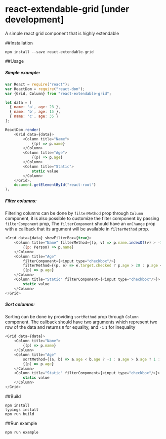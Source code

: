 # react-extendable-grid [under development]
A simple react grid component that is highly extendable

##Installation

```
npm install --save react-extendable-grid
```

##Usage

##### Simple example:
```javascript
var React = require("react");
var ReactDom = require("react-dom");
var {Grid, Column} from "react-extendable-grid";

let data = [
  { name: 'a', age: 28 },
  { name: 'b', age: 15 },
  { name: 'c', age: 35 }
];

ReactDom.render(
    <Grid data={data}>
        <Column title="Name">
            {(p) => p.name}
        </Column>
        <Column title="Age">
            {(p) => p.age}
        </Column>
        <Column title="Static">
            static value
        </Column>
    </Grid>,
    document.getElementById("react-root")
);
```


##### Filter columns:
Filtering columns can be done by `filterMethod` prop through `Column` component, it is also possible to
customize the filter component by passing `filterComponent` prop, The `filterComponent` should have an `onChange` prop
with a callback that its argument will be available in `filterMethod` prop.
```javascript
<Grid data={data} showFilterBox={true}>
    <Column title="Name" filterMethod={(p, v) => p.name.indexOf(v) > -1}>
        {(p: Person) => p.name}
    </Column>
    <Column title="Age"
        filterComponent={<input type="checkbox"/>}
        filterMethod={(p, e) => e.target.checked ? p.age > 20 : p.age <= 20}>
        {(p) => p.age}
    </Column>
    <Column title="Static" filterComponent={<input type="checkbox"/>}>
        static value
    </Column>
</Grid>
```

##### Sort columns:
Sorting can be done by providing `sortMethod` prop through `Column` component. The callback should have two arguments which represent
two row of the data and returns `0` for equality, and `-1` `1` for inequality
```javascript
<Grid data={data}>
    <Column title="Name">
        {(p) => p.name}
    </Column>
    <Column title="Age"
        sortMethod={(a, b) => a.age < b.age ? -1 : a.age > b.age ? 1 : 0}>
        {(p) => p.age}
    </Column>
    <Column title="Static" filterComponent={<input type="checkbox"/>}>
        static value
    </Column>
</Grid>
```

##Build

```
npm install
typings install
npm run build
```

##Run example
```
npm run example
```
